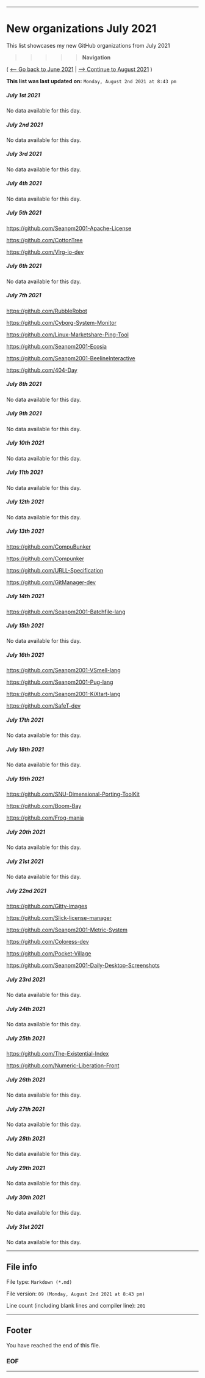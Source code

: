 
***

# New organizations July 2021

This list showcases my new GitHub organizations from July 2021

> > > > > **Navigation**

( [<-- Go back to June 2021](/NewOrgs/2021/June/README.md) | [ --> Continue to August 2021](/NewOrgs/2021/08_August/README.md) )

**This list was last updated on:** `Monday, August 2nd 2021 at 8:43 pm`

<!-- ##### LIST !-->

##### July 1st 2021

No data available for this day.

##### July 2nd 2021

No data available for this day.

##### July 3rd 2021

No data available for this day.

##### July 4th 2021

No data available for this day.

##### July 5th 2021

https://github.com/Seanpm2001-Apache-License

https://github.com/CottonTree

https://github.com/Virg-io-dev

##### July 6th 2021

No data available for this day.

##### July 7th 2021

https://github.com/RubbleRobot

https://github.com/Cyborg-System-Monitor

https://github.com/Linux-Marketshare-Ping-Tool

https://github.com/Seanpm2001-Ecosia

https://github.com/Seanpm2001-BeelineInteractive

https://github.com/404-Day

##### July 8th 2021

No data available for this day.

##### July 9th 2021

No data available for this day.

##### July 10th 2021

No data available for this day.

##### July 11th 2021

No data available for this day.

##### July 12th 2021

No data available for this day.

##### July 13th 2021

https://github.com/CompuBunker

https://github.com/Compunker

https://github.com/URLL-Specification

https://github.com/GitManager-dev

##### July 14th 2021

https://github.com/Seanpm2001-Batchfile-lang

##### July 15th 2021

No data available for this day.

##### July 16th 2021

https://github.com/Seanpm2001-VSmell-lang

https://github.com/Seanpm2001-Pug-lang

https://github.com/Seanpm2001-KiXtart-lang

https://github.com/SafeT-dev

##### July 17th 2021

No data available for this day.

##### July 18th 2021

No data available for this day.

##### July 19th 2021

https://github.com/SNU-Dimensional-Porting-ToolKit

https://github.com/Boom-Bay

https://github.com/Frog-mania

##### July 20th 2021

No data available for this day.

##### July 21st 2021

No data available for this day.

##### July 22nd 2021

https://github.com/Gitty-images

https://github.com/Slick-license-manager

https://github.com/Seanpm2001-Metric-System

https://github.com/Coloress-dev

https://github.com/Pocket-Village

https://github.com/Seanpm2001-Daily-Desktop-Screenshots

##### July 23rd 2021

No data available for this day.

##### July 24th 2021

No data available for this day.

##### July 25th 2021

https://github.com/The-Existential-Index

https://github.com/Numeric-Liberation-Front

##### July 26th 2021

No data available for this day.

##### July 27th 2021

No data available for this day.

##### July 28th 2021

No data available for this day.

##### July 29th 2021

No data available for this day.

##### July 30th 2021

No data available for this day.

##### July 31st 2021

No data available for this day.

***

## File info

File type: `Markdown (*.md)`

File version: `09 (Monday, August 2nd 2021 at 8:43 pm)`

Line count (including blank lines and compiler line): `201`

***

## Footer

You have reached the end of this file.

### EOF

***
